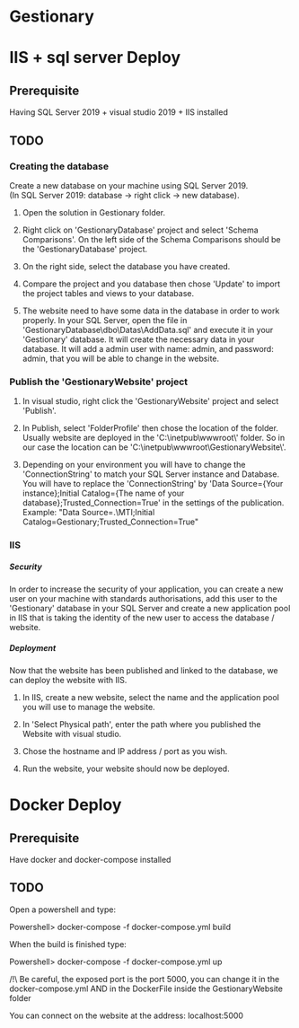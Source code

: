 # Gestionary

IIS + sql server Deploy
==

Prerequisite
--
Having SQL Server 2019 + visual studio 2019 + IIS installed  

TODO
--

### Creating the database

Create a new database on your machine using SQL Server 2019.  
(In SQL Server 2019: database -> right click -> new database).

1. Open the solution in Gestionary folder.

2. Right click on 'GestionaryDatabase' project and select 'Schema Comparisons'. On the left side of the Schema Comparisons should be the 'GestionaryDatabase' project.

3. On the right side, select the database you have created.

4. Compare the project and you database then chose 'Update' to import the project tables and views to your database.

5. The website need to have some data in the database in order to work properly. In your SQL Server, open the file in 'GestionaryDatabase\dbo\Datas\AddData.sql' and execute it in your 'Gestionary' database. It will create the necessary data in your database. It will add a admin user with name: admin, and password: admin, that you will be able to change in the website.

### Publish the 'GestionaryWebsite' project

1. In visual studio, right click the 'GestionaryWebsite' project and select 'Publish'.

2. In Publish, select 'FolderProfile' then chose the location of the folder. Usually website are deployed in the 'C:\inetpub\wwwroot\\' folder. So in our case the location can be 'C:\inetpub\wwwroot\GestionaryWebsite\\'.

3. Depending on your environment you will have to change the 'ConnectionString' to match your SQL Server instance and Database.  
You will have to replace the 'ConnectionString' by 'Data Source={Your instance};Initial Catalog={The name of your database};Trusted_Connection=True' in the settings of the publication.  
Example: "Data Source=.\MTI;Initial Catalog=Gestionary;Trusted_Connection=True"  

### IIS

##### Security

In order to increase the security of your application, you can create a new user on your machine with standards authorisations, add this user to the 'Gestionary' database in your SQL Server and create a new application pool in IIS that is taking the identity of the new user to access the database / website.

##### Deployment

Now that the website has been published and linked to the database, we can deploy the website with IIS.

1. In IIS, create a new website, select the name and the application pool you will use to manage the website.

2. In 'Select Physical path', enter the path where you published the Website with visual studio.

3. Chose the hostname and IP address / port as you wish.

4. Run the website, your website should now be deployed.

Docker Deploy
==

Prerequisite
--
Have docker and docker-compose installed

TODO
--

Open a powershell and type:

Powershell> docker-compose -f docker-compose.yml build

When the build is finished type:

Powershell> docker-compose -f docker-compose.yml up

/!\ Be careful, the exposed port is the port 5000, you can change it in the docker-compose.yml AND in the DockerFile inside the GestionaryWebsite folder

You can connect on the website at the address: localhost:5000
